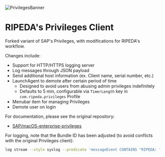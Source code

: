 ![PrivilegesBanner](readme_images/privileges_banner.gif)

# RIPEDA's Privileges Client

Forked variant of SAP's Privileges, with modifications for RIPEDA's workflow.

Changes include:

* Support for HTTP/HTTPS logging server
* Log messages through JSON payload
* Send additional host information (ex. Client name, serial number, etc.)
* LaunchAgent to demote after certain period of time
  * Designed to avoid users from abusing admin privileges indefinitely
  * Defaults to 5 min, configurable via `TimerLength` key in `com.ripeda.privileges` Profile
* Menubar item for managing Privileges
* Demote user on login

For documentation, please see the original repository:

* [SAP/macOS-enterprise-privileges](https://www.github.com/SAP/macOS-enterprise-privileges)

For logging, note that the Bundle ID has been adjusted (to avoid conflicts with the original Privileges client):
```sh
log stream --style syslog --predicate 'messageEvent CONTAINS "RIPEDA: "'
```